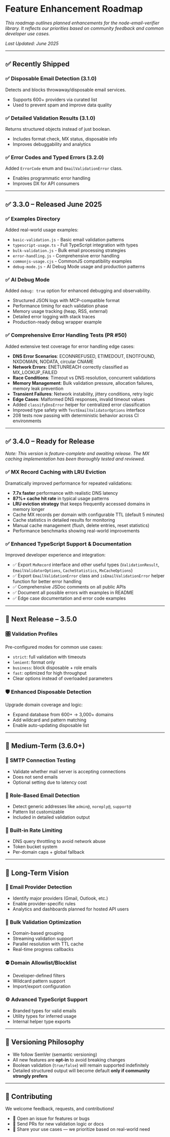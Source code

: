 # Feature Enhancement Roadmap

_This roadmap outlines planned enhancements for the node-email-verifier library. It reflects our
priorities based on community feedback and common developer use cases._

_Last Updated: June 2025_

---

## ✅ Recently Shipped

### ✅ Disposable Email Detection (3.1.0)

Detects and blocks throwaway/disposable email services.

- Supports 600+ providers via curated list
- Used to prevent spam and improve data quality

### ✅ Detailed Validation Results (3.1.0)

Returns structured objects instead of just boolean.

- Includes format check, MX status, disposable info
- Improves debuggability and analytics

### ✅ Error Codes and Typed Errors (3.2.0)

Added `ErrorCode` enum and `EmailValidationError` class.

- Enables programmatic error handling
- Improves DX for API consumers

---

## ✅ 3.3.0 – Released June 2025

### ✅ Examples Directory

Added real-world usage examples:

- `basic-validation.js` - Basic email validation patterns
- `typescript-usage.ts` - Full TypeScript integration with types
- `bulk-validation.js` - Bulk email processing strategies
- `error-handling.js` - Comprehensive error handling
- `commonjs-usage.cjs` - CommonJS compatibility examples
- `debug-mode.js` - AI Debug Mode usage and production patterns

### ✅ AI Debug Mode

Added `debug: true` option for enhanced debugging and observability.

- Structured JSON logs with MCP-compatible format
- Performance timing for each validation phase
- Memory usage tracking (heap, RSS, external)
- Detailed error logging with stack traces
- Production-ready debug wrapper example

### ✅ Comprehensive Error Handling Tests (PR #50)

Added extensive test coverage for error handling edge cases:

- **DNS Error Scenarios**: ECONNREFUSED, ETIMEDOUT, ENOTFOUND, NXDOMAIN, NODATA, circular CNAME
- **Network Errors**: ENETUNREACH correctly classified as MX_LOOKUP_FAILED
- **Race Conditions**: Timeout vs DNS resolution, concurrent validations
- **Memory Management**: Bulk validation pressure, allocation failures, memory leak prevention
- **Transient Failures**: Network instability, jittery conditions, retry logic
- **Edge Cases**: Malformed DNS responses, invalid timeout values
- Added `classifyDnsError` helper for centralized error classification
- Improved type safety with `TestEmailValidatorOptions` interface
- 208 tests now passing with deterministic behavior across CI environments

---

## ✅ 3.4.0 – Ready for Release

_Note: This version is feature-complete and awaiting release. The MX caching implementation has been
thoroughly tested and reviewed._

### ✅ MX Record Caching with LRU Eviction

Dramatically improved performance for repeated validations:

- **7.7x faster** performance with realistic DNS latency
- **87%+ cache hit rate** in typical usage patterns
- **LRU eviction strategy** that keeps frequently accessed domains in memory longer
- Cache MX records per domain with configurable TTL (default 5 minutes)
- Cache statistics in detailed results for monitoring
- Manual cache management (flush, delete entries, reset statistics)
- Performance benchmarks showing real-world improvements

### ✅ Enhanced TypeScript Support & Documentation

Improved developer experience and integration:

- ✅ Export `MxRecord` interface and other useful types (`ValidationResult`,
  `EmailValidatorOptions`, `CacheStatistics`, `MxCacheOptions`)
- ✅ Export `EmailValidationError` class and `isEmailValidationError` helper function for better
  error handling
- ✅ Comprehensive JSDoc comments on all public APIs
- ✅ Document all possible errors with examples in README
- ✅ Edge case documentation and error code examples

---

## 🚀 Next Release – 3.5.0

### 🎛️ Validation Profiles

Pre-configured modes for common use cases:

- `strict`: full validation with timeouts
- `lenient`: format only
- `business`: block disposable + role emails
- `fast`: optimized for high throughput
- Clear options instead of overloaded parameters

### 🛡️ Enhanced Disposable Detection

Upgrade domain coverage and logic:

- Expand database from 600+ → 3,000+ domains
- Add wildcard and pattern matching
- Enable auto-updating disposable list

---

## 🧪 Medium-Term (3.6.0+)

### 🔌 SMTP Connection Testing

- Validate whether mail server is accepting connections
- Does not send emails
- Optional setting due to latency cost

### 👤 Role-Based Email Detection

- Detect generic addresses like `admin@`, `noreply@`, `support@`
- Pattern list customizable
- Included in detailed validation output

### 🚦 Built-in Rate Limiting

- DNS query throttling to avoid network abuse
- Token bucket system
- Per-domain caps + global fallback

---

## 🔮 Long-Term Vision

### 🧠 Email Provider Detection

- Identify major providers (Gmail, Outlook, etc.)
- Enable provider-specific rules
- Analytics and dashboards planned for hosted API users

### 🧩 Bulk Validation Optimization

- Domain-based grouping
- Streaming validation support
- Parallel resolution with TTL cache
- Real-time progress callbacks

### ⛔ Domain Allowlist/Blocklist

- Developer-defined filters
- Wildcard pattern support
- Import/export configuration

### ⚙️ Advanced TypeScript Support

- Branded types for valid emails
- Utility types for inferred usage
- Internal helper type exports

---

## 🔄 Versioning Philosophy

- We follow SemVer (semantic versioning)
- All new features are **opt-in** to avoid breaking changes
- Boolean validation (`true/false`) will remain supported indefinitely
- Detailed structured output will become default **only if community strongly prefers**

---

## 🧠 Contributing

We welcome feedback, requests, and contributions!

- 📣 Open an issue for features or bugs
- 🔧 Send PRs for new validation logic or docs
- 💬 Share your use cases — we prioritize based on real-world need
